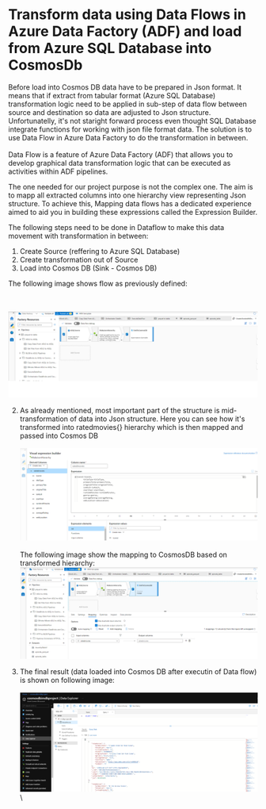# Transform data using Data Flows in Azure Data Factory (ADF) and load from Azure SQL Database into CosmosDb

Before load into Cosmos DB data have to be prepared in Json format. It means that if extract from tabular format (Azure SQL Database) transformation logic need to be applied in sub-step of data flow between source and destination so data are adjusted to Json structure.\
Unfortunatelly, it's not staright forward process even thought SQL Database integrate functions for working with json file format data.  The solution is to use Data Flow in Azure Data Factory to do the transformation in between.\
\
Data Flow is a feature of Azure Data Factory (ADF) that allows you to develop graphical data transformation logic that can be executed as activities within ADF pipelines.

The one needed for our project purpose is not the complex one. The aim is to mapp all extracted columns into one hierarchy view representing Json structure. To achieve this, Mapping data flows has a dedicated experience aimed to aid you in building these expressions called the Expression Builder.

The following steps need to be done in Dataflow to make this data movement with transformation in between:

1.  Create Source (reffering to Azure SQL Database)
2.  Create transformation out of Source
3.  Load into Cosmos DB (Sink - Cosmos DB)

The following image shows flow as previously defined:

\
\
![storage account](images/SQLToCosmos/SQLToCosmos1.png)


2. As already mentioned, most important part of the structure is mid-transformation of data into Json structure.  Here you can see how it's transformed into ratedmovies{} hierarchy which is then mapped and passed into Cosmos DB
\
\
![storage account](images/SQLToCosmos/SQLToCosmos3.png)
\
\
The following image show the mapping to CosmosDB based on transformed hierarchy:
![storage account](images/SQLToCosmos/SQLToCosmos4.png)

3. The final result (data loaded into Cosmos DB after executin of Data flow) is shown on following image:
\
\
![storage account](images/SQLToCosmos/SQLToCosmos5.png)
\